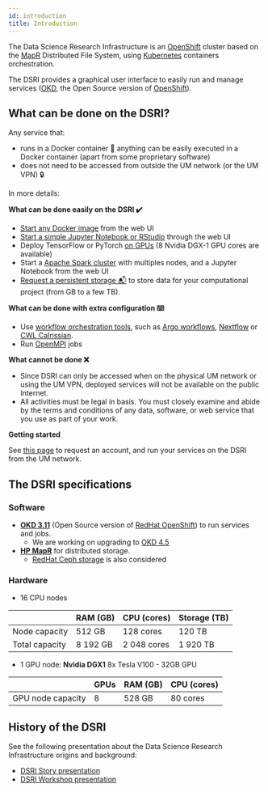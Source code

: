 ```yaml
---
id: introduction
title: Introduction
---
```


The Data Science Research Infrastructure is an [OpenShift](https://www.openshift.com/) cluster based on the [MapR](https://mapr.com/) Distributed File System, using [Kubernetes](https://kubernetes.io/) containers orchestration.

The DSRI provides a graphical user interface to easily run and manage services ([OKD](https://www.okd.io/), the Open Source version of [OpenShift](https://www.openshift.com/)). 

## What can be done on the DSRI?

Any service that: 

* runs in a Docker container 🐳 anything can be easily executed in a Docker container (apart from some proprietary software)
* does not need to be accessed from outside the UM network (or the UM VPN) 🔒

In more details:

**What can be done easily on the DSRI ✔️**

* [Start any Docker image](https://maastrichtu-ids.github.io/dsri-documentation/docs/deploy-from-docker) from the web UI
* [Start a simple Jupyter Notebook or RStudio](https://maastrichtu-ids.github.io/dsri-documentation/docs/deploy-jupyter) through the web UI
* Deploy TensorFlow or PyTorch [on GPUs](https://maastrichtu-ids.github.io/dsri-documentation/docs/deploy-on-gpu) (8 Nvidia DGX-1 GPU cores are available)
* Start a [Apache Spark cluster](/dsri-documentation/docs/deploy-spark) with multiples nodes, and a Jupyter Notebook from the web UI
* [Request a persistent storage 📬](mailto:dsri-support-l@maastrichtuniversity.nl) to store data for your computational project (from GB to a few TB).

**What can be done with extra configuration ⌨️**

* Use [workflow orchestration tools](/dsri-documentation/docs/workflows-introduction), such as [Argo workflows](/dsri-documentation/docs/workflows-argo), [Nextflow](/dsri-documentation/docs/workflows-nextflow) or [CWL Calrissian](/dsri-documentation/docs/cwl-calrissian).
* Run [OpenMPI](https://maastrichtu-ids.github.io/dsri-documentation/docs/deploy-services#openmpi) jobs

**What cannot be done ❌**

* Since DSRI can only be accessed when on the physical UM network or using the UM VPN, deployed services will not be available on the public Internet.
* All activities must be legal in basis. You must closely examine and abide by the terms and conditions of any data, software, or web service that you use as part of your work. 

**Getting started**

See [this page](https://maastrichtu-ids.github.io/dsri-documentation/docs/access-dsri) to request an account, and run your services on the DSRI from the UM network.

## The DSRI specifications

### Software

* **[OKD 3.11](https://www.okd.io/)** (Open Source version of [RedHat OpenShift](https://www.openshift.com/)) to run services and jobs.
  * We are working on upgrading to [OKD 4.5](https://github.com/openshift/okd/releases)
* **[HP MapR](https://mapr.com/)** for distributed storage.
  * [RedHat Ceph storage](https://www.redhat.com/fr/technologies/storage/ceph) is also considered

### Hardware

* 16 CPU nodes

|                | RAM (GB) | CPU (cores) | Storage (TB) |
| -------------- | -------- | ----------- | ------------ |
| Node capacity  | 512 GB   | 128 cores   | 120 TB       |
| Total capacity | 8 192 GB | 2 048 cores | 1 920 TB     |

* 1 GPU node: **Nvidia DGX1** 8x Tesla V100 - 32GB GPU

|                   | GPUs | RAM (GB) | CPU (cores) |
| ----------------- | ---- | -------- | ----------- |
| GPU node capacity | 8    | 528 GB   | 80 cores    |

## History of the DSRI

See the following presentation about the Data Science Research Infrastructure origins and background:

* [DSRI Story presentation](/dsri-documentation/resource/dsri_story_201907.pdf) 
* [DSRI Workshop presentation](/dsri-documentation/resource/dsri_openshift_workshop.pdf)
